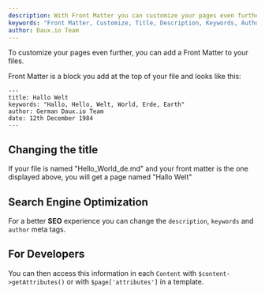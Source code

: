 ```yaml
---
description: With Front Matter you can customize your pages even further.
keywords: "Front Matter, Customize, Title, Description, Keywords, Author"
author: Daux.io Team
---
```


To customize your pages even further, you can add a Front Matter to your files.

Front Matter is a block you add at the top of your file and looks like this:

    ---
    title: Hallo Welt
    keywords: "Hallo, Hello, Welt, World, Erde, Earth"
    author: German Daux.io Team
    date: 12th December 1984
    ---

## Changing the title

If your file is named "Hello_World_de.md" and your front matter is the one displayed above, you will get a page named "Hallo Welt"

## Search Engine Optimization

For a better **SEO** experience you can change the `description`, `keywords` and `author` meta tags.

## For Developers

You can then access this information in each `Content` with `$content->getAttributes()` or with `$page['attributes']` in a template.
